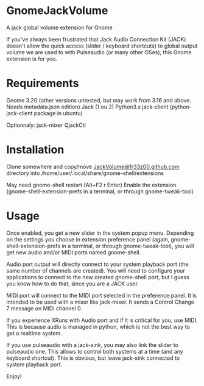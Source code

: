 # GnomeJackVolume
A jack global volume extension for Gnome 

If you've always been frustrated that Jack Audio Connection Kit (JACK) doesn't allow the quick access (slider / keyboard shortcuts) to global output volume we are used to with Pulseaudio (or many other OSes), this Gnome extension is for you.

Requirements
============

Gnome 3.20 (other versions untested, but may work from 3.16 and above. Needs metadata.json edition)
Jack (1 ou 2)
Python3.x
jack-client (python-jack-client package in ubuntu)

Optionnaly:
jack-mixer
QjackCtl

Installation
============

Clone somewhere and copy/move JackVolume@fr33z00.github.com directory into /home/user/.local/share/gnome-shell/extensions

May need gnome-shell restart (Alt+F2 r Enter) 
Enable the extension (gnome-shell-extension-prefs in a terminal, or through gnome-tweak-tool)

Usage
=====

Once enabled, you get a new slider in the system popup menu.
Depending on the settings you choose in extension preference panel (again, gnome-shell-extension-prefs in a terminal, or through gnome-tweak-tool), you will get new audio and/or MIDI ports named gnome-shell.

Audio port output will directly connect to your system playback port (the same number of channels are created).
You will need to configure your applications to connect to the new created gnome-shell port, but I guess you know how to do that, since you are a JACK user.

MIDI port will connect to the MIDI port selected in the preference panel. It is intended to be used with a mixer like jack-mixer. It sends a Control Change 7 message on MIDI channel 0.

If you experience XRuns with Audio port and if it is critical for you, use MIDI. This is because audio is managed in python, which is not the best way to get a realtime system.

If you use pulseaudio with a jack-sink, you may also link the slider to pulseaudio one. This allows to control both systems at a time (and any keyboard shortcut). This is obvious, but leave jack-sink connected to system playback port.

Enjoy!
